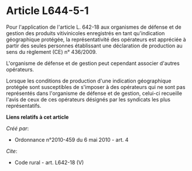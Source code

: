 # Article L644-5-1

Pour l'application de l'article L. 642-18 aux organismes de défense et de gestion des produits vitivinicoles enregistrés en
tant qu'indication géographique protégée, la représentativité des opérateurs est appréciée à partir des seules personnes
établissant une déclaration de production au sens du règlement (CE) n° 436/2009. 

L'organisme de défense et de gestion peut cependant associer d'autres opérateurs. 

Lorsque les conditions de production d'une indication géographique protégée sont susceptibles de s'imposer à des opérateurs
qui ne sont pas représentés dans l'organisme de défense et de gestion, celui-ci recueille l'avis de ceux de ces opérateurs
désignés par les syndicats les plus représentatifs.

**Liens relatifs à cet article**

_Créé par_:

  - Ordonnance n°2010-459 du 6 mai 2010 - art. 4

_Cite_:

  - Code rural - art. L642-18 (V)
